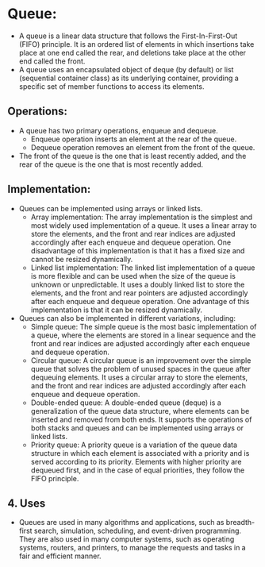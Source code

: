# Queue:

- A queue is a linear data structure that follows the First-In-First-Out (FIFO) principle. It is an ordered list of elements in which insertions take place at one end called the rear, and deletions take place at the other end called the front. 
- A queue uses an encapsulated object of deque (by default) or list (sequential container class) as its underlying container, providing a specific set of member functions to access its elements. 

## Operations:
- A queue has two primary operations, enqueue and dequeue. 
    - Enqueue operation inserts an element at the rear of the queue. 
    - Dequeue operation removes an element from the front of the queue. 
- The front of the queue is the one that is least recently added, and the rear of the queue is the one that is most recently added.

## Implementation: 
- Queues can be implemented using arrays or linked lists.
    - Array implementation: The array implementation is the simplest and most widely used implementation of a queue. It uses a linear array to store the elements, and the front and rear indices are adjusted accordingly after each enqueue and dequeue operation. One disadvantage of this implementation is that it has a fixed size and cannot be resized dynamically. 
    - Linked list implementation: The linked list implementation of a queue is more flexible and can be used when the size of the queue is unknown or unpredictable. It uses a doubly linked list to store the elements, and the front and rear pointers are adjusted accordingly after each enqueue and dequeue operation. One advantage of this implementation is that it can be resized dynamically.
- Queues can also be implemented in different variations, including:
    - Simple queue: The simple queue is the most basic implementation of a queue, where the elements are stored in a linear sequence and the front and rear indices are adjusted accordingly after each enqueue and dequeue operation. 
    - Circular queue: A circular queue is an improvement over the simple queue that solves the problem of unused spaces in the queue after dequeuing elements. It uses a circular array to store the elements, and the front and rear indices are adjusted accordingly after each enqueue and dequeue operation. 
    - Double-ended queue: A double-ended queue (deque) is a generalization of the queue data structure, where elements can be inserted and removed from both ends. It supports the operations of both stacks and queues and can be implemented using arrays or linked lists. 
    - Priority queue: A priority queue is a variation of the queue data structure in which each element is associated with a priority and is served according to its priority. Elements with higher priority are dequeued first, and in the case of equal priorities, they follow the FIFO principle. 

## 4. Uses

- Queues are used in many algorithms and applications, such as breadth-first search, simulation, scheduling, and event-driven programming. They are also used in many computer systems, such as operating systems, routers, and printers, to manage the requests and tasks in a fair and efficient manner.
